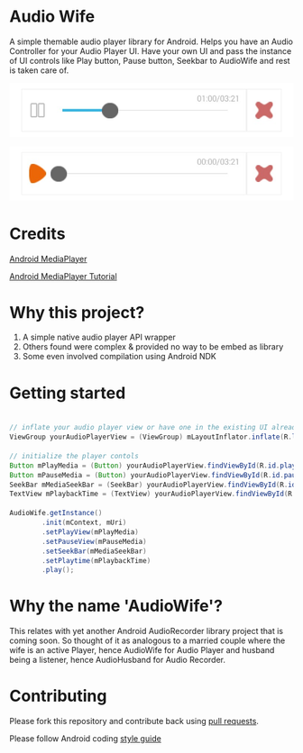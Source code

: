Audio Wife
==========

A simple themable audio player library for Android. Helps you have an Audio Controller
for your Audio Player UI. Have your own UI and pass the instance of UI controls like
Play button, Pause button, Seekbar to AudioWife and rest is taken care of.


![Audio Player Playing](images/playing.JPG)

![Audio Player Paused](images/paused.JPG)


Credits
==========

[Android MediaPlayer](http://developer.android.com/reference/android/media/MediaPlayer.html)

[Android MediaPlayer Tutorial](http://www.tutorialspoint.com/android/android_mediaplayer.htm)


Why this project?
====================
1. A simple native audio player API wrapper
2. Others found were complex & provided no way to be embed as library
3. Some even involved compilation using Android NDK


Getting started
====================
```java

// inflate your audio player view or have one in the existing UI already.
ViewGroup yourAudioPlayerView = (ViewGroup) mLayoutInflator.inflate(R.layout.playback_audio, mMediaPlayerContainer);

// initialize the player contols
Button mPlayMedia = (Button) yourAudioPlayerView.findViewById(R.id.play);
Button mPauseMedia = (Button) yourAudioPlayerView.findViewById(R.id.pause);
SeekBar mMediaSeekBar = (SeekBar) yourAudioPlayerView.findViewById(R.id.mediaSeekBar);
TextView mPlaybackTime = (TextView) yourAudioPlayerView.findViewById(R.id.playback_time);

AudioWife.getInstance()
		.init(mContext, mUri)
		.setPlayView(mPlayMedia)
		.setPauseView(mPauseMedia)
		.setSeekBar(mMediaSeekBar)
		.setPlaytime(mPlaybackTime)
		.play();
```

Why the name 'AudioWife'?
=========================
This relates with yet another Android AudioRecorder library project that is coming soon. 
So thought of it as analogous to a married couple where the wife is an active Player, hence AudioWife
for Audio Player and husband being a listener, hence AudioHusband for Audio Recorder.


Contributing
=========================

Please fork this repository and contribute back using
[pull requests](https://github.com/jaydeepw/audio-wife/pulls).

Please follow Android coding [style guide](https://source.android.com/source/code-style.html)